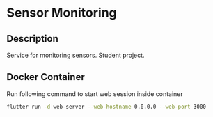 # Sensor Monitoring

## Description

Service for monitoring sensors. Student project.

## Docker Container

Run following command to start web session inside container
```sh
flutter run -d web-server --web-hostname 0.0.0.0 --web-port 3000
```
